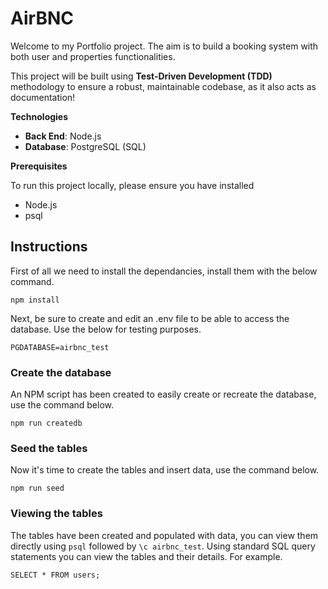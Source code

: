 # AirBNC

Welcome to my Portfolio project. The aim is to build a booking system with both user and properties functionalities.

This project will be built using **Test-Driven Development (TDD)** methodology to ensure a robust, maintainable codebase, as it also acts as documentation!

**Technologies**

- **Back End**: Node.js
- **Database**: PostgreSQL (SQL)

**Prerequisites**

To run this project locally, please ensure you have installed

- Node.js
- psql

## Instructions

First of all we need to install the dependancies, install them with the below command.

```
npm install
```

Next, be sure to create and edit an .env file to be able to access the database. Use the below for testing purposes.

```
PGDATABASE=airbnc_test
```

### Create the database

An NPM script has been created to easily create or recreate the database, use the command below.

```
npm run createdb
```

### Seed the tables

Now it's time to create the tables and insert data, use the command below.

```
npm run seed
```

### Viewing the tables

The tables have been created and populated with data, you can view them directly using `psql` followed by `\c airbnc_test`. Using standard SQL query statements you can view the tables and their details. For example.

```
SELECT * FROM users;
```
